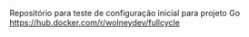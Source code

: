 
Repositório para teste de configuração inicial para projeto Go
https://hub.docker.com/r/wolneydev/fullcycle